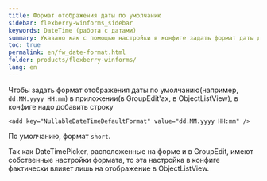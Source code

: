 ```yaml
---
title: Формат отображения даты по умолчанию
sidebar: flexberry-winforms_sidebar
keywords: DateTime (работа с датами)
summary: Указано как с помощью настройки в конфиге задать формат даты для отображения в ObjectListView
toc: true
permalink: en/fw_date-format.html
folder: products/flexberry-winforms/
lang: en
---
```


Чтобы задать формат отображения даты по умолчанию(например, `dd.MM.yyyy HH:mm`) в приложении(в GroupEdit'ах, в ObjectListView), в конфиге надо добавить строку


`<add key="NullableDateTimeDefaultFormat" value="dd.MM.yyyy HH:mm" />`

По умолчанию, формат `short`.

Так как DateTimePicker, расположенные на форме и в GroupEdit, имеют собственные настройки формата, то эта настройка в конфиге фактически влияет лишь на отображение в ObjectListView.